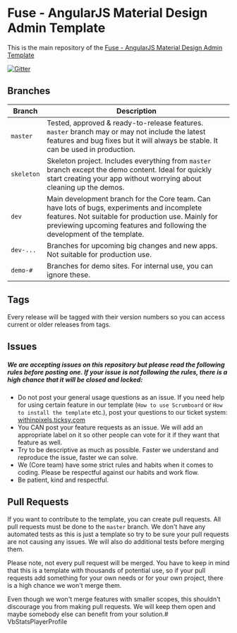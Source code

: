 # Fuse - AngularJS Material Design Admin Template
This is the main repository of the [Fuse - AngularJS Material Design Admin Template](http://themeforest.net/item/fuse-angularjs-material-design-admin-template/12931855)

[![Gitter](https://badges.gitter.im/withinpixels/fuse.svg)](https://gitter.im/withinpixels/fuse?utm_source=badge&utm_medium=badge&utm_campaign=pr-badge)

## Branches
| Branch        | Description   |
| ------------- | ------------- |
| `master`      | Tested, approved & ready-to-release features. `master` branch may or may not include the latest features and bug fixes but it will always be stable. It can be used in production. |
| `skeleton`    | Skeleton project. Includes everything from `master` branch except the demo content. Ideal for quickly start creating your app without worrying about cleaning up the demos. |
| `dev`         | Main development branch for the Core team. Can have lots of bugs, experiments and incomplete features. Not suitable for production use. Mainly for previewing upcoming features and following the development of the template. |
| `dev-...`     | Branches for upcoming big changes and new apps. Not suitable for production use. |
| `demo-#`      | Branches for demo sites. For internal use, you can ignore these. |

## Tags
Every release will be tagged with their version numbers so you can access current or older releases from tags.

## Issues
##### We are accepting issues on this repository but please read the following rules before posting one. If your issue is not following the rules, there is a high chance that it will be closed and locked:

* Do not post your general usage questions as an issue. If you need help for using certain feature in our template (`How to use Scrumboard` or `How to install the template` etc.), post your questions to our ticket system: [withinpixels.ticksy.com](http://withinpixels.ticksy.com)
* You CAN post your feature requests as an issue. We will add an appropriate label on it so other people can vote for it if they want that feature as well.
* Try to be descriptive as much as possible. Faster we understand and reproduce the issue, faster we can solve.    
* We (Core team) have some strict rules and habits when it comes to coding. Please be respectful against our habits and work flow.
* Be patient, kind and respectful.

## Pull Requests
If you want to contribute to the template, you can create pull requests. All pull requests must be done to the `master` branch. We don't have any automated tests as this is just a template so try to be sure your pull requests are not causing any issues. We will also do additional tests before merging them.

Please note, not every pull request will be merged. You have to keep in mind that this is a template with thousands of potential use, so if your pull requests add something for your own needs or for your own project, there is a high chance we won't merge them.

Even though we won't merge features with smaller scopes, this shouldn't discourage you from making pull requests. We will keep them open and maybe somebody else can benefit from your solution.# VbStatsPlayerProfile
